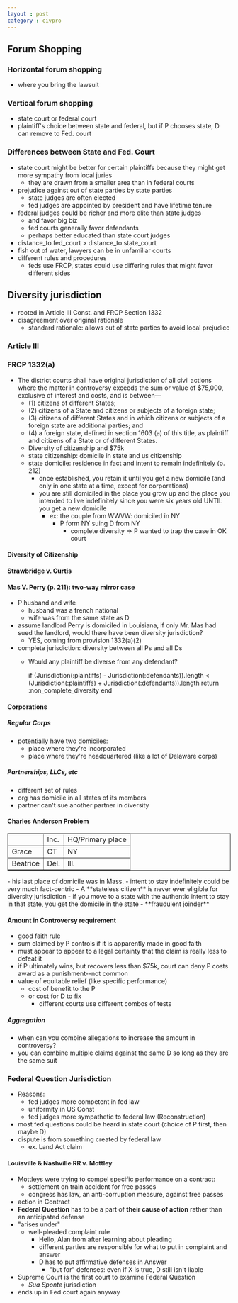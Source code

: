 ```yaml
---
layout : post
category : civpro
---
```


## Forum Shopping

### Horizontal forum shopping
- where you bring the lawsuit

### Vertical forum shopping
- state court or federal court
- plaintiff's choice between state and federal, but if P chooses state, D can remove to Fed. court

### Differences between State and Fed. Court
- state court might be better for certain plaintiffs because they might get more sympathy from local juries
	- they are drawn from a smaller area than in federal courts
- prejudice against out of state parties by state parties
	- state judges are often elected
	- fed judges are appointed by president and have lifetime tenure
- federal judges could be richer and more elite than state judges
	- and favor big biz
	- fed courts generally favor defendants
	- perhaps better educated than state court judges
- distance_to.fed_court > distance_to.state_court
- fish out of water, lawyers can be in unfamiliar courts
- different rules and procedures
	- feds use FRCP, states could use differing rules that might favor different sides

## Diversity jurisdiction
- rooted in Article III Const. and FRCP Section 1332
- disagreement over original rationale
	- standard rationale: allows out of state parties to avoid local prejudice

### Article III

### FRCP 1332(a) 
- The district courts shall have original jurisdiction of all civil actions where the matter in controversy exceeds the sum or value of $75,000, exclusive of interest and costs, and is between—
	- (1) citizens of different States;
	- (2) citizens of a State and citizens or subjects of a foreign state;
	- (3) citizens of different States and in which citizens or subjects of a foreign state are additional parties; and
	- (4) a foreign state, defined in section 1603 (a) of this title, as plaintiff and citizens of a State or of different States.
	- Diversity of citizenship and $75k
	- state citizenship: domicile in state and us citizenship
	- state domicile: residence in fact and intent to remain indefinitely (p. 212)
		- once established, you retain it until you get a new domicile (and only in one state at a time, except for corporations)
		- you are still domiciled in the place you grow up and the place you intended to live indefinitely since you were six years old UNTIL you get a new domicile
			- ex: the couple from WWVW: domiciled in NY
				- P form NY suing D from NY
					- complete diversity => P wanted to trap the case in OK court

#### Diversity of Citizenship

#### Strawbridge v. Curtis

#### Mas V. Perry (p. 211): two-way mirror case
- P husband and wife
	- husband was a french national
	- wife was from the same state as D
- assume landlord Perry is domiciled in Louisiana, if only Mr. Mas had sued the landlord, would there have been diversity jurisdiction?
	- YES, coming from provision 1332(a)(2)
- complete jurisdiction: diversity between all Ps and all Ds
	- Would any plaintiff be diverse from any defendant?
	
		if (Jurisdiction(:plaintiffs) - Jurisdiction(:defendants)).length < (Jurisdiction(:plaintiffs) + Jurisdiction(:defendants)).length
			return :non_complete_diversity
		end

#### Corporations

##### Regular Corps
- potentially have two domiciles:
	- place where they're incorporated
	- place where they're headquartered (like a lot of Delaware corps)

##### Partnerships, LLCs, etc
- different set of rules
- org has domicile in all states of its members
- partner can't sue another partner in diversity

#### Charles Anderson Problem
<table border="1">
	<tr>
		<td></td>
		<td>Inc.</td>
		<td>HQ/Primary place</td>
	</tr>
	<tr>
		<td>Grace</td>
		<td>CT</td>
		<td>NY</td>
	</tr>
	<tr>
		<td>Beatrice</td>
		<td>Del.</td>
		<td>Ill.</td>
	</tr>
</table>
- his last place of domicile was in Mass.
- intent to stay indefinitely could be very much fact-centric
- A **stateless citizen** is never ever eligible for diversity jurisdiction
- if you move to a state with the authentic intent to stay in that state, you get the domicile in the state
- **fraudulent joinder**

#### Amount in Controversy requirement
- good faith rule
- sum claimed by P controls if it is apparently made in good faith
- must appear to appear to a legal certainty that the claim is really less to defeat it
- if P ultimately wins, but recovers less than $75k, court can deny P costs award as a punishment--not common
- value of equitable relief (like specific performance)
	- cost of benefit to the P
	- or cost for D to fix
		- different courts use different combos of tests

##### Aggregation
- when can you combine allegations to increase the amount in controversy?
- you can combine multiple claims against the same D so long as they are the same suit

### Federal Question Jurisdiction
- Reasons:
	- fed judges more competent in fed law
	- uniformity in US Const
	- fed judges more sympathetic to federal law (Reconstruction)
- most fed questions could be heard in state court (choice of P first, then maybe D)
- dispute is from something created by federal law
	- ex. Land Act claim

#### Louisville & Nashville RR v. Mottley
- Mottleys were trying to compel specific performance on a contract:
	- settlement on train accident for free passes
	- congress has law, an anti-corruption measure, against free passes
- action in Contract
- **Federal Question** has to be a part of **their cause of action** rather than an anticipated defense
- "arises under"
	- well-pleaded complaint rule
		- Hello, Alan from after learning about pleading
		- different parties are responsible for what to put in complaint and answer
		- D has to put affirmative defenses in Answer
			- "but for" defenses: even if X is true, D still isn't liable
- Supreme Court is the first court to examine Federal Question
	- *Sua Sponte* jurisdiction
- ends up in Fed court again anyway